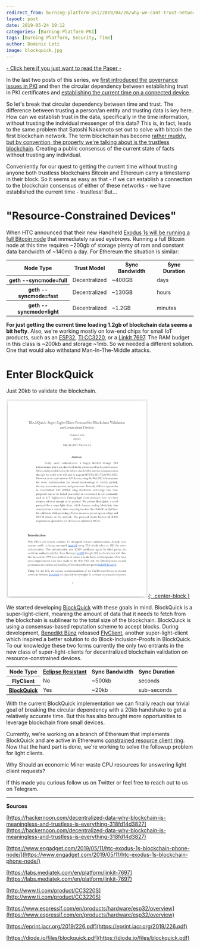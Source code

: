```yaml
---
redirect_from: burning-platform-pki/2019/04/26/why-we-cant-trust-network-time.html
layout: post
date: 2019-05-24 19:12
categories: [Burning-Platform-PKI]
tags: [Burning Platform, Security, Time]
author: Dominic Letz
image: blockquick.jpg
---
```

[- Click here if you just want to read the Paper -](https://diode.io/files/blockquick.pdf)

In the last two posts of this series, we [first introduced the governance issues in PKI](https://diode.io/burning-platform-pki/why-there-are-3652-organizations-that-can-read-everyones-encrypted-traffic-19098/) and then the circular dependency between establishing trust in PKI certificates and [establishing the current time on a connected device](https://diode.io/burning-platform-pki/why-we-cant-trust-network-time-19116/).

So let's break that circular dependency between time and trust. The difference between trusting a person/an entity and trusting data is key here. How can we establish trust in the data, specifically in the time information, without trusting the individual messenger of this data? This is, in fact, leads to the same problem that Satoshi Nakamoto set out to solve with bitcoin the first blockchain network. The term blockchain has become [rather muddy, but by convention, the property we're talking about is the trustless blockchain](https://hackernoon.com/decentralized-data-why-blockchain-is-meaningless-and-trustless-is-everything-318fd14d3827). Creating a public consensus of the current state of facts without trusting any individual. 

Conveniently for our quest to getting the current time without trusting anyone both trustless blockchains Bitcoin and Ethereum carry a timestamp in their block. So it seems as easy as that - if we can establish a connection to the blockchain consensus of either of these networks - we have established the current time - trustless! But...


# "Resource-Constrained Devices"

When HTC announced that their new Handheld [Exodus 1s will be running a full Bitcoin node](https://www.engadget.com/2019/05/11/htc-exodus-1s-blockchain-phone-node/) that immediately raised eyebrows. Running a full Bitcoin node at this time requires ~200gb of storage plenty of ram and constant data bandwidth of ~140mb a day. For Ethereum the situation is similar:


<table>
  <tr>
   <th>Node Type
   </th>
   <th>Trust Model
   </th>
   <th>Sync Bandwidth
   </th>
   <th>Sync Duration
   </th>
  </tr>
  <tr>
   <th>geth --syncmode=full
   </th>
   <td>Decentralized
   </td>
   <td>~400GB
   </td>
   <td>days
   </td>
  </tr>
  <tr>
   <th>geth --syncmode=fast
   </th>
   <td>Decentralized
   </td>
   <td>~130GB
   </td>
   <td>hours
   </td>
  </tr>
  <tr>
   <th>geth --syncmode=light
   </th>
   <td>Decentralized
   </td>
   <td>~1.2GB
   </td>
   <td>minutes
   </td>
  </tr>
</table>

**For just getting the current time loading 1.2gb of blockchain data seems a bit hefty**. Also, we're working mostly on low-end chips for small IoT products, such as an [ESP32](https://www.espressif.com/en/products/hardware/esp32/overview), [TI CC3220](http://www.ti.com/product/CC3220S), or a [LinkIt 7697](https://labs.mediatek.com/en/platform/linkit-7697). The RAM budget in this class is ~200kb and storage ~1mb. So we needed a different solution. One that would also withstand Man-In-The-Middle attacks.

# Enter BlockQuick
Just 20kb to validate the blockchain.

[![BlockQuick](/images/blog/blockquick.png "BlockQuick Paper"){: .center-block }](https://diode.io/files/blockquick.pdf)

We started developing [BlockQuick](https://diode.io/files/blockquick.pdf) with these goals in mind. BlockQuick is a super-light-client, meaning the amount of data that it needs to fetch from the blockchain is sublinear to the total size of the blockchain. BlockQuick is using a consensus-based reputation scheme to accept blocks. During development, [Benedikt Bünz](https://twitter.com/benediktbuenz) released [FlyClient](https://eprint.iacr.org/2019/226.pdf), another super-light-client which inspired a better solution to do Block-Inclusion-Proofs in BlockQuick. To our knowledge these two forms currently the only two entrants in the new class of super-light-clients for decentralized blockchain validation on resource-constrained devices.

<table>
  <tr>
   <th>Node Type</th>
   <th><a href="https://www.usenix.org/node/190891">Eclipse Resistant</a>
   </th>
   <th>Sync Bandwidth
   </th>
   <th>Sync Duration
   </th>
  </tr>
  <tr>
   <th>FlyClient
   </th>
   <td>No
   </td>
   <td>~500kb
   </td>
   <td>seconds
   </td>
  </tr>
  <tr>
   <th><a href="https://diode.io/files/blockquick.pdf">BlockQuick</a>
   </th>
   <td>Yes
   </td>
   <td>~20kb
   </td>
   <td>sub-seconds
   </td>
  </tr>
</table>

With the current BlockQuick implementation we can finally reach our trivial goal of breaking the circular dependency with a 20kb handshake to get a relatively accurate time. But this has also brought more opportunities to leverage blockchain from small devices.

Currently, we're working on a branch of Ethereum that implements BlockQuick and are active in Ethereums [constrained resource client ring](https://ethereum-magicians.org/c/working-groups/constrained-resource-client-ring). Now that the hard part is done, we're working to solve the followup problem for light clients.

Why Should an economic Miner waste CPU resources for answering light client requests?

If this made you curious follow us on Twitter or feel free to reach out to us on Telegram.

<hr/>

**Sources**

[https://hackernoon.com/decentralized-data-why-blockchain-is-meaningless-and-trustless-is-everything-318fd14d3827](https://hackernoon.com/decentralized-data-why-blockchain-is-meaningless-and-trustless-is-everything-318fd14d3827)

[https://www.engadget.com/2019/05/11/htc-exodus-1s-blockchain-phone-node/](https://www.engadget.com/2019/05/11/htc-exodus-1s-blockchain-phone-node/)

[https://labs.mediatek.com/en/platform/linkit-7697](https://labs.mediatek.com/en/platform/linkit-7697)

[http://www.ti.com/product/CC3220S](http://www.ti.com/product/CC3220S)

[https://www.espressif.com/en/products/hardware/esp32/overview](https://www.espressif.com/en/products/hardware/esp32/overview)

[https://eprint.iacr.org/2019/226.pdf](https://eprint.iacr.org/2019/226.pdf)

[https://diode.io/files/blockquick.pdf](https://diode.io/files/blockquick.pdf)
